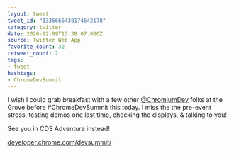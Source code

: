 ```yaml
---
layout: tweet
tweet_id: "1336666438174642178"
category: twitter
date: 2020-12-09T13:38:07.000Z
source: Twitter Web App
favorite_count: 32
retweet_count: 2
tags:
- tweet
hashtags:
- ChromeDevSummit
---
```


I wish I could grab breakfast with a few other 
[@ChromiumDev](https://twitter.com/@ChromiumDev) folks at the Grove before #ChromeDevSummit this today. I miss the the pre-event stress, testing demos one last time, checking the displays, &amp; talking to you!

See you in CDS Adventure instead!

[developer.chrome.com/devsummit/](https://developer.chrome.com/devsummit/)
